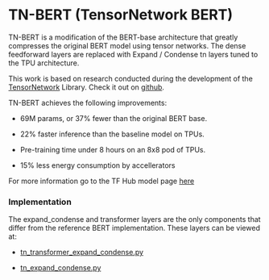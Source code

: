 # TN-BERT (TensorNetwork BERT)

TN-BERT is a modification of the BERT-base architecture that greatly compresses
the original BERT model using tensor networks. The dense feedforward layers are
replaced with Expand / Condense tn layers tuned to the TPU architecture.

This work is based on research conducted during the development of the
[TensorNetwork](https://arxiv.org/abs/1905.01330) Library. Check it out on
[github](https://github.com/google/TensorNetwork).

TN-BERT achieves the following improvements:

*   69M params, or 37% fewer than the original BERT base.

*   22% faster inference than the baseline model on TPUs.

*   Pre-training time under 8 hours on an 8x8 pod of TPUs.

*   15% less energy consumption by accellerators

For more information go to the TF Hub model page
[here](https://tfhub.dev/tensorflow/tn_bert/1)

### Implementation

The expand_condense and transformer layers are the only components that differ
from the reference BERT implementation. These layers can be viewed at:

* [tn_transformer_expand_condense.py](https://github.com/tensorflow/models/blob/master/official/nlp/modeling/layers/tn_transformer_expand_condense.py)

* [tn_expand_condense.py](https://github.com/tensorflow/models/blob/master/official/nlp/modeling/layers/tn_expand_condense.py)
